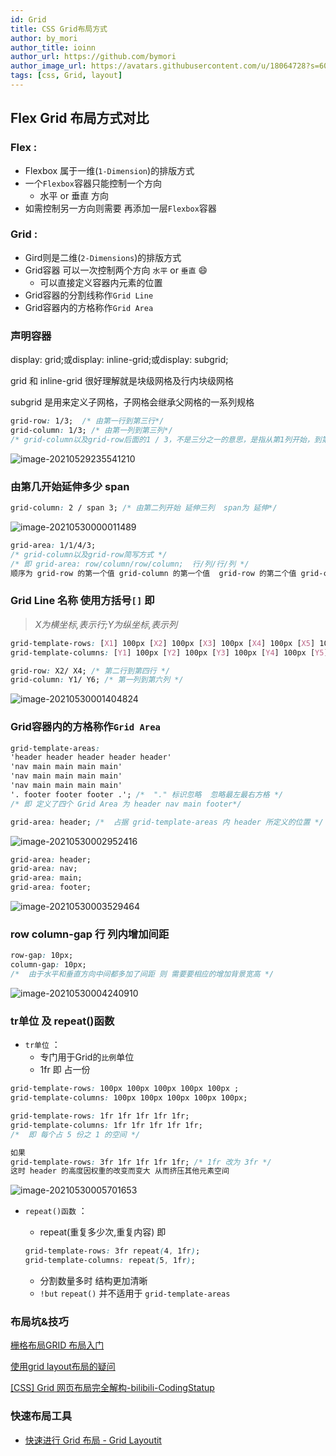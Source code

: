 ```yaml
---
id: Grid
title: CSS Grid布局方式
author: by_mori
author_title: ioinn
author_url: https://github.com/bymori
author_image_url: https://avatars.githubusercontent.com/u/18064728?s=60&v=4
tags: [css, Grid, layout]
---
```

## Flex Grid 布局方式对比
### Flex : 

- Flexbox 属于一维(`1-Dimension`)的排版方式
- 一个`Flexbox`容器只能控制一个方向
  - 水平 or 垂直 方向
- 如需控制另一方向则需要 再添加一层`Flexbox`容器
### Grid : 
- Gird则是二维(`2-Dimensions`)的排版方式
- Grid容器 可以一次控制两个方向 `水平` or `垂直` :smile:
  - 可以直接定义容器内元素的位置
- Grid容器的分割线称作`Grid Line`
- Grid容器内的方格称作`Grid Area`

###  声明容器

display: grid;或display: inline-grid;或display: subgrid;

grid 和 inline-grid 很好理解就是块级网格及行内块级网格

subgrid 是用来定义子网格，子网格会继承父网格的一系列规格

```css
grid-row: 1/3;  /* 由第一行到第三行*/
grid-column: 1/3; /* 由第一列到第三列*/
/* grid-column以及grid-row后面的1 / 3，不是三分之一的意思，是指从第1列开始，到第3列结束 不包括第三列 */
```

![image-20210529235541210](C:\Users\mo\AppData\Roaming\Typora\typora-user-images\image-20210529235541210.png)

### 由第几开始延伸多少 span

```css
grid-column: 2 / span 3; /* 由第二列开始 延伸三列  span为 延伸*/
```

![image-20210530000011489](C:\Users\mo\AppData\Roaming\Typora\typora-user-images\image-20210530000011489.png)

```css
grid-area: 1/1/4/3;
/* grid-column以及grid-row简写方式 */
/* 即 grid-area: row/column/row/column;  行/列/行/列 */
顺序为 grid-row 的第一个值 grid-column 的第一个值  grid-row 的第二个值 grid-column 的第二个值 
```

### Grid Line 名称 使用方括号`[]` 即

> *X为横坐标,表示行;Y为纵坐标,表示列*

```CSS
grid-template-rows: [X1] 100px [X2] 100px [X3] 100px [X4] 100px [X5] 100px [X6]; 
grid-template-columns: [Y1] 100px [Y2] 100px [Y3] 100px [Y4] 100px [Y5] 100px [Y6];

grid-row: X2/ X4; /* 第二行到第四行 */
grid-column: Y1/ Y6; /* 第一列到第六列 */
```

![image-20210530001404824](C:\Users\mo\AppData\Roaming\Typora\typora-user-images\image-20210530001404824.png)

### Grid容器内的方格称作`Grid Area`

```css
grid-template-areas:
'header header header header header'
'nav main main main main'
'nav main main main main'
'nav main main main main'
'. footer footer footer .'; /*  "." 标识忽略  忽略最左最右方格 */
/* 即 定义了四个 Grid Area 为 header nav main footer*/

grid-area: header; /*  占据 grid-template-areas 内 header 所定义的位置 */
```

![image-20210530002952416](C:\Users\mo\AppData\Roaming\Typora\typora-user-images\image-20210530002952416.png)

```css
grid-area: header;
grid-area: nav;
grid-area: main;
grid-area: footer;
```



![image-20210530003529464](C:\Users\mo\AppData\Roaming\Typora\typora-user-images\image-20210530003529464.png)

### row column-gap 行 列内增加间距

```css
row-gap: 10px;
column-gap: 10px;
/*  由于水平和垂直方向中间都多加了间距 则 需要要相应的增加背景宽高 */
```

![image-20210530004240910](C:\Users\mo\AppData\Roaming\Typora\typora-user-images\image-20210530004240910.png)

### tr单位 及 repeat()函数

-  `tr单位` ：
   -  专门用于Grid的`比例`单位
   -  1fr 即 占一份

```css
grid-template-rows: 100px 100px 100px 100px 100px ; 
grid-template-columns: 100px 100px 100px 100px 100px;

grid-template-rows: 1fr 1fr 1fr 1fr 1fr;
grid-template-columns: 1fr 1fr 1fr 1fr 1fr;
/*  即 每个占 5 份之 1 的空间 */

如果
grid-template-rows: 3fr 1fr 1fr 1fr 1fr; /* 1fr 改为 3fr */
这时 header 的高度因权重的改变而变大 从而挤压其他元素空间
```

![image-20210530005701653](C:\Users\mo\AppData\Roaming\Typora\typora-user-images\image-20210530005701653.png)

- `repeat()函数` ：

  -  repeat(重复多少次,重复内容) 即

  ``` css
  grid-template-rows: 3fr repeat(4, 1fr);
  grid-template-columns: repeat(5, 1fr);
  ```

  - 分割数量多时 结构更加清晰
  - `!but` `repeat()` 并不适用于 `grid-template-areas`



### 布局坑&技巧

[栅格布局GRID 布局入门](https://segmentfault.com/a/1190000012310610)

[使用grid layout布局的疑问](https://segmentfault.com/q/1010000013496821?utm_source=sf-similar-question)

[[CSS] Grid 网页布局完全解构-bilibili-CodingStatup](https://www.bilibili.com/video/BV1XE41177oN?from=search&seid=6791754119944762170)



### 快速布局工具

- [快速进行 Grid 布局 - Grid Layoutit](https://grid.layoutit.com/)



